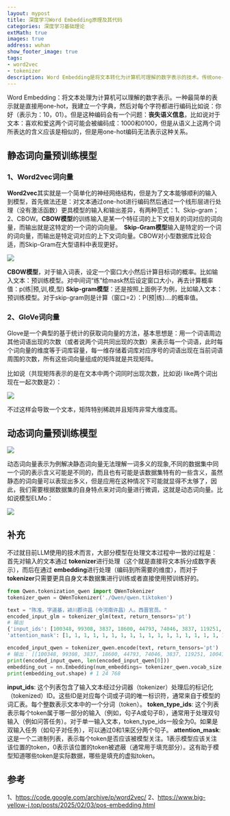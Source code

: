 ```yaml
---
layout: mypost
title: 深度学习Word Embedding原理及其代码
categories: 深度学习基础理论
extMath: true
images: true
address: wuhan
show_footer_image: true
tags:
- word2vec
- tokenizer
description: Word Embedding是将文本转化为计算机可理解的数字表示的技术。传统one-hot编码虽简单，但会丧失语义信息，无法体现如“喜欢”与“爱”的语义相似性。静态词向量预训练模型包括Word2vec和GloVe：Word2vec基于简化神经网络，分为CBOW与Skip-gram两种范式，CBOW以上下文词向量输入、目标词向量输出，适合小型数据库；Skip-gram则相反，在大型语料中表现更优。GloVe是基于统计的方法，通过词的共现矩阵（记录两词共同出现次数）生成词向量，但存在矩阵稀疏、维度高的问题。动态词向量为解决静态词向量无法处理一词多义的问题而提出，可根据数据集特点微调，如ELMo模型。当前LLM处理文本时，通常先经tokenizer将文本拆分为数字表示（生成input_ids、token_type_ids、attention_mask等），再通过embedding编码至所需维度，以适应不同任务需求。
---
```


Word Embedding：将文本处理为计算机可以理解的数字表示。一种最简单的表示就是直接用one-hot，我建立一个字典，然后对每个字符都进行编码比如说：你好（表示为：10，01）。但是这种编码会有一个问题：**丧失语义信息**，比如说对于文本：喜欢和爱这两个词可能会被编码成：1000和0100，但是从语义上这两个词所表达的含义应该是相似的，但是用one-hot编码无法表示这种关系。

## 静态词向量预训练模型
### 1、**Word2vec词向量**
**Word2vec**其实就是一个简单化的神经网络结构，但是为了文本能够顺利的输入到模型，首先做法还是：对文本通过one-hot进行编码然后通过一个线形层进行处理（没有激活函数）更具模型的输入和输出差异，有两种范式：1、Skip-gram；2、CBOW。**CBOW模型**的训练输入是某一个特征词的上下文相关的词对应的词向量，而输出就是这特定的一个词的词向量。　**Skip-Gram模型**输入是特定的一个词的词向量，而输出是特定词对应的上下文词向量。CBOW对小型数据库比较合适，而Skip-Gram在大型语料中表现更好。

![](https://s2.loli.net/2025/06/21/v97DVGROM3Ecj6I.webp)

**CBOW模型**，对于输入词表，设定一个窗口大小然后计算目标词的概率。比如输入文本：预训练模型。对中间词“练”给mask然后设定窗口大小，再去计算概率值：p(练|预,训,模,型)
**Skip-gram模型**：还是按照上面例子为例，比如输入文本：预训练模型。对于skip-gram则是计算（窗口=2）：P(预|练)....的概率值。

### 2、**GloVe词向量**
Glove是一个典型的基于统计的获取词向量的方法，基本思想是：用一个词语周边其他词语出现的次数（或者说两个词共同出现的次数）来表示每一个词语，此时每个词向量的维度等于词库容量，每一维存储着词库对应序号的词语出现在当前词语周围的次数，所有这些词向量组成的矩阵就是共现矩阵。

比如说（共现矩阵表示的是在文本中两个词同时出现次数，比如说i like两个词出现在一起次数是2）：

![](https://s2.loli.net/2025/06/21/ebBMXftyRraizC5.webp)

不过这样会导致一个文本，矩阵特别稀疏并且矩阵非常大维度高。

## 动态词向量预训练模型

![](https://s2.loli.net/2025/06/21/hBulgHUGaDCLoPw.webp)

动态词向量表示为例解决静态词向量无法理解一词多义的现象,不同的数据集中同一个词的表示含义可能是不同的，而且也有可能是该数据集特有的一些含义，虽然静态的词向量可以表现出多义，但是应用在这种情况下可能就显得不太够了，因此，我们需要根据数据集的自身特点来对词向量进行微调，这就是动态词向量。比如说模型ELMo：

![](https://s2.loli.net/2025/06/21/lXrTJF4kye1ZQqC.webp)

## 补充

不过就目前LLM使用的技术而言，大部分模型在处理文本过程中一致的过程是：首先对输入的文本通过 **tokenizer**进行处理（这个就是直接将文本拆分成数字表示），而后在通过 **embedding**进行处理（编码到所需要的维度），而对于 **tokenizer**只需要更具自身文本数据集进行训练或者直接使用预训练好的。

```python
from Qwen.tokenization_qwen import QWenTokenizer
tokenizer_qwen = QWenTokenizer('./Qwen/qwen.tiktoken')

text = "陈准，字道基，颍川郡许昌（今河南许昌）人。西晋官员。"
encoded_input_glm = tokenizer_glm(text, return_tensors='pt')
# 输出
{'input_ids': [100348, 99308, 3837, 18600, 44793, 74046, 3837, 119251, 100410, 106317, 99454, 100763, 9909, 36171, 104185, 99454, 100763, 7552, 17340, 1773, 60686, 100850, 105404, 1773], 'token_type_ids': [0, 0, 0, 0, 0, 0, 0, 0, 0, 0, 0, 0, 0, 0, 0, 0, 0, 0, 0, 0, 0, 0, 0, 0], 
'attention_mask': [1, 1, 1, 1, 1, 1, 1, 1, 1, 1, 1, 1, 1, 1, 1, 1, 1, 1, 1, 1, 1, 1, 1, 1]}

encoded_input_qwen = tokenizer_qwen.encode(text, return_tensors='pt')
# 输出： [[100348, 99308, 3837, 18600, 44793, 74046, 3837, 119251, 100410, 106317, 99454, 100763, 9909, 36171, 104185, 99454, 100763, 7552, 17340, 1773, 60686, 100850, 105404, 1773]]
print(encoded_input_qwen, len(encoded_input_qwen[0]))
embedding_out = nn.Embedding(num_embeddings= tokenizer_qwen.vocab_size, embedding_dim=768)(encoded_input_qwen)
print(embedding_out.shape) # 1 24 768

```

**input_ids**: 这个列表包含了输入文本经过分词器（tokenizer）处理后的标记化（tokenized）ID。这些ID是对应每个词或子词的唯一标识符，通常来自于模型的词汇表。每个整数表示文本中的一个分词（token）。
**token_type_ids**: 这个列表表示每个token属于哪一部分的输入（例如，句子A或句子B），通常用于处理双句输入（例如问答任务）。对于单一输入文本，token_type_ids一般全为0。如果是双输入任务（如句子对任务），可以通过0和1来区分两个句子。
**attention_mask**: 这是一个二进制列表，表示每个token是否应该被模型关注。1表示模型应该关注该位置的token，0表示该位置的token被遮蔽（通常用于填充部分）。这有助于模型知道哪些token是实际数据，哪些是填充的虚拟token。

## 参考
1、https://code.google.com/archive/p/word2vec/
2、https://www.big-yellow-j.top/posts/2025/02/03/pos-embedding.html